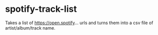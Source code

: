 # spotify-track-list
Takes a list of https://open.spotify... urls and turns them into a csv file of artist/album/track name.
